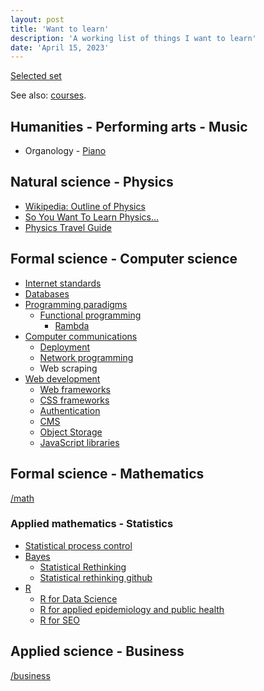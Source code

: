 ```yaml
---
layout: post
title: 'Want to learn'
description: 'A working list of things I want to learn'
date: 'April 15, 2023'
---
```


[Selected set](/autodidact/#selected-set)

See also: [courses](/courses).

## Humanities - Performing arts - Music

- Organology - [Piano](https://en.wikipedia.org/wiki/Piano)

## Natural science - Physics

- [Wikipedia: Outline of Physics](https://en.wikipedia.org/wiki/Outline_of_physics)
- [So You Want To Learn Physics...](https://www.susanjfowler.com/blog/2016/8/13/so-you-want-to-learn-physics)
- [Physics Travel Guide](https://physicstravelguide.com/)

## Formal science - Computer science
- [Internet standards](/ietf)
- [Databases](/dev/#database)
- [Programming paradigms](https://en.wikipedia.org/wiki/Programming_paradigm)
    - [Functional programming](/fp)
        - [Rambda](https://ramdajs.com/)
- [Computer communications](https://en.wikipedia.org/wiki/Computer_network)
    - [Deployment](/dev/#deployment)
    - [Network programming](https://beej.us/guide/bgnet/)
    - Web scraping
- [Web development](https://en.wikipedia.org/wiki/Outline_of_web_design_and_web_development)
    - [Web frameworks](/dev/#web-frameworks)
    - [CSS frameworks](/dev/#css-frameworks)
    - [Authentication](/dev/#authentication)
    - [CMS](/dev/#cms)
    - [Object Storage](/dev/#object-storage)
    - [JavaScript libraries](/dev/#js-libraries)

## Formal science - Mathematics

[/math](/math)

### Applied mathematics - Statistics

- [Statistical process control](https://en.wikipedia.org/wiki/Statistical_process_control)
- [Bayes](https://www.lesswrong.com/tag/bayes-theorem)
    - [Statistical Rethinking](https://xcelab.net/rm/statistical-rethinking/)
    - [Statistical rethinking github](https://github.com/rmcelreath/stat_rethinking_2022)
- [R](https://www.r-project.org/about.html)
    - [R for Data Science](https://r4ds.had.co.nz/introduction.html)
    - [R for applied epidemiology and public health](https://epirhandbook.com/)
    - [R for SEO](https://www.rforseo.com/)

## Applied science - Business

[/business](/business)
